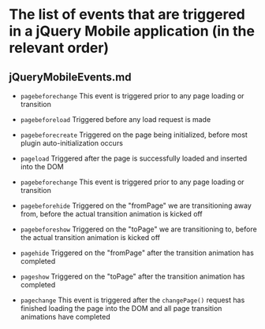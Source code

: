 # The list of events that are triggered in a jQuery Mobile application (in the relevant order)

## jQueryMobileEvents.md

* `pagebeforechange`
This event is triggered prior to any page loading or transition

* `pagebeforeload`
Triggered before any load request is made

* `pagebeforecreate`
Triggered on the page being initialized, before most plugin auto-initialization occurs

* `pageload`
Triggered after the page is successfully loaded and inserted into the DOM

* `pagebeforechange`
This event is triggered prior to any page loading or transition

* `pagebeforehide`
Triggered on the "fromPage" we are transitioning away from, before the actual transition animation is kicked off

* `pagebeforeshow`
Triggered on the "toPage" we are transitioning to, before the actual transition animation is kicked off

* `pagehide`
Triggered on the "fromPage" after the transition animation has completed

* `pageshow`
Triggered on the "toPage" after the transition animation has completed

* `pagechange`
This event is triggered after the `changePage()` request has finished loading the page into the DOM and all page transition animations have completed

